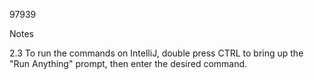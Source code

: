 97939

Notes

2.3
To run the commands on IntelliJ, double press CTRL to bring up the "Run Anything" prompt, then enter the desired command.